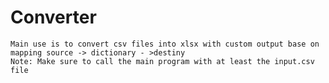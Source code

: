 # Converter
   
    Main use is to convert csv files into xlsx with custom output base on mapping source -> dictionary - >destiny
    Note: Make sure to call the main program with at least the input.csv file
    
